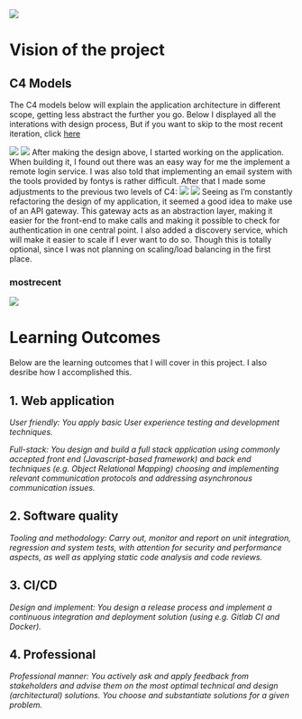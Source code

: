 <img src="https://static.wixstatic.com/media/809fa5_c02c7069a7f246ed986e103ade08b3d1~mv2.gif"/>

# Vision of the project

## C4 Models

The C4 models below will explain the application architecture in different scope, getting less abstract the further you go. Below I displayed all the interations with design process, But if you want to skip to the most recent iteration, click [here](#mostrecent)




<img src ="https://media.discordapp.net/attachments/898556114663252018/908004015994986546/unknown.png" />
<img src ="https://media.discordapp.net/attachments/898556114663252018/908004114976366664/unknown.png" />
After making the design above, I started working on the application. When building it, I found out there was an easy way for me the implement a remote login service. I was also told that implementing an email system with the tools provided by fontys is rather difficult. After that I made some adjustments to the previous two levels of C4:
<img src ="https://media.discordapp.net/attachments/898556114663252018/908004239467499581/unknown.png" />
<img src ="https://media.discordapp.net/attachments/898556114663252018/908004308530913350/unknown.png" />
Seeing as I’m constantly refactoring the design of my application, it seemed a good idea to make use of an API gateway. This gateway acts as an abstraction layer, making it easier for the front-end to make calls and making it possible to check for authentication in one central point. I also added a discovery service, which will make it easier to scale if I ever want to do so. Though this is totally optional, since I was not planning on scaling/load balancing in the first place.


### mostrecent

<img src ="https://media.discordapp.net/attachments/898556114663252018/908005823043735642/Untitled_Diagram.drawio.png?width=661&height=671" />

# Learning Outcomes
Below are the learning outcomes that I will cover in this project. I also desribe how I accomplished this.

## 1. Web application
_User friendly: You apply basic User experience testing and development techniques._

_Full-stack: You design and build a full stack application using commonly accepted front end (Javascript-based framework) and back end techniques (e.g. Object Relational Mapping) choosing and implementing relevant communication protocols and addressing asynchronous communication issues._
## 2. Software quality
_Tooling and methodology: Carry out, monitor and report on unit integration, regression and system tests, with attention for security and performance aspects, as well as applying static code analysis and code reviews._
## 3. CI/CD
_Design and implement: You design a release process and implement a continuous integration and deployment solution (using e.g. Gitlab CI and Docker)._
## 4. Professional
_Professional manner:
You actively ask and apply feedback from stakeholders and advise them on the most optimal technical and design (architectural) solutions.
You choose and substantiate solutions for a given problem._
